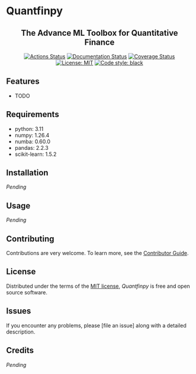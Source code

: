 # Quantfinpy

<h2 align="center">The Advance ML Toolbox for Quantitative Finance</h2>

<p align="center">
<a href="https://github.com/baobach/quantfinpy/actions"><img alt="Actions Status" src="https://img.shields.io/github/actions/workflow/status/baobach/quantfinpy/ci-cd.yml"></a>
<a href="https://quantfin-py.readthedocs.io/en/stable/?badge=stable"><img alt="Documentation Status" src="https://img.shields.io/readthedocs/quantfin-py"></a>
<a href="https://app.codecov.io/gh/baobach/quantfinpy"><img alt="Coverage Status" src="https://img.shields.io/codecov/c/github/baobach/quantfinpy?logo=codecov"></a>
<a href="https://github.com/baobach/quantfinpy/blob/main/LICENSE"><img alt="License: MIT" src="https://img.shields.io/github/license/baobach/quantfinpy"></a>
<a href="https://github.com/baobach/quantfinpy"><img alt="Code style: black" src="https://img.shields.io/badge/code%20style-black-000000.svg"></a>
</p>

## Features

- TODO

## Requirements

- python: 3.11
- numpy: 1.26.4
- numba: 0.60.0
- pandas: 2.2.3
- scikit-learn: 1.5.2

## Installation

_Pending_

## Usage

_Pending_

## Contributing

Contributions are very welcome.
To learn more, see the [Contributor Guide].

## License

Distributed under the terms of the [MIT license][license],
_Quantfinpy_ is free and open source software.

## Issues

If you encounter any problems,
please [file an issue] along with a detailed description.

## Credits

_Pending_

<!-- github-only -->

[license]: https://github.com/baobach/quantfinpy/blob/main/LICENSE
[contributor guide]: https://github.com/baobach/quantfinpy/blob/main/CONTRIBUTING.md
